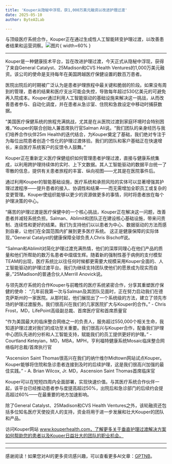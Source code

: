 ```yaml
---
title: 'Kouper从隐秘中浮现，获1,000万美元融资以改进护理过渡'
date: 2025-05-10
author: ByteAILab

---
```


与顶级医疗系统合作，Kouper正在通过生成性人工智能转变护理过渡，以改善患者结果和运营洞察。![图片](https://ai-techpark.com/wp-content/uploads/Kouper-Emerges.jpg){ width=60% }

---
Kouper是一种健康技术平台，旨在改进护理过渡，今天正式从隐秘中浮现，获得了来自General Catalyst、25Madison和CVS Health Ventures的1,000万美元融资。该公司的使命是支持每年在美国跨越医疗保健设置的数百万患者。

医院出院后的时期被广泛认为是患者护理旅程中最关键和脆弱的阶段。如果没有周到的管理，患者的结果和医疗支出可能会失控，导致每年超过530亿美元的可避免再入院成本。Kouper通过利用人工智能驱动的基础设施来解决这一挑战，从而改善患者参与、自动化调度，并在患者从急诊室、住院和急救设定中移动时捕获数据。

“美国医疗保健系统的旅程充满挑战，尤其是在从医院过渡到家庭环境时会特别困难，”Kouper的联合创始人兼首席执行官Salman Ali说。“我们团队的亲身经历与我们培养合作伙伴25m Health的迭代结合，为Kouper奠定了基础，我们绝对专注于为每位出院患者创造个性化的护理过渡体验。我们的团队和客户基础正在快速增长，来自医疗系统客户的反馈令人鼓舞。”

Kouper正在重新定义医疗保健组织如何管理患者护理过渡，直接与健康系统集成，以利用跨护理持续体的实时、上下文数据。其人工智能驱动的数据平台统一了零散的信息，提供有关患者旅程的丰富、纵向视图——尤其是在医院事件后。

通过利用Kouper的智能基础设施，医疗系统和承担风险的实体可以显著增强其护理过渡程序——提升患者的接入、协调性和结果——而无需增加全职员工或复杂的变更管理。Kouper使组织能够以更少的资源做更多的事情，同时将患者放在每个护理决策的中心。

“痛苦的护理过渡是医疗保健中的一个核心挑战，Kouper正在解决这一问题，改善患者并减轻系统负担。Salman、Ablimit和团队正在建设核心基础设施，带来问责制、连续性和更好的结果。我们为支持他们以以患者为中心、数据驱动的方法而感到自豪，让他们在全国范围内扩展到更多医疗系统。 这正是健康保障的实际体现，”General Catalyst的健康保障全球负责人Chris Bischoff说。

“Salman和Ablimit对简化护理过渡充满热情，他们的深厚同理心在他们产品的质量和他们所帮助的数万名患者中熠熠生辉。随着新的强制性基于病例的支付模型TEAM的出现，医疗系统比以往任何时候都更需要大规模采用Kouper全面的、人工智能驱动的护理过渡平台。我们为继续支持团队使他们的愿景成为现实而自豪，”25Madison的普通合伙人Merrill Anovick说。

与领先医疗系统的合作Kouper与前瞻性的医疗系统紧密合作，分享其重塑医疗保健的使命：
“几年前我第一次与Salman及其团队见面时，正在努力启动我们在德克萨斯州的一家医院。从那时起，他们展现出了一个系统级的方法，建立了领先市场的护理过渡服务。我们很高兴在我们的几家医院扩大与Kouper的合作。” - Chris Frost，MD，LifePoint高级副总裁、首席医疗官和首席质量官

“作为美国最大的临床整合网络之一的负责人，服务超过550,000个相关生命，我知道护理过渡对我们的成功至关重要。我们很高兴与Kouper合作，配备我们护理中心团队先进的分析和人工智能支持，赋能我们的员工提供更好的护理。” - Courtland Keteyian，MD，MBA，MPH，亨利福特健康系统Mosaic临床整合网络临时总裁/首席执行官

“Ascension Saint Thomas很高兴在我们的纳什维尔Midtown网站试点Kouper。Kouper能够将住院和急诊患者连接到及时的后续护理，这是我们很高兴加强的最佳实践。” - A. Brian Wilcox, Jr. MD，Ascension Saint Thomas首席临床官

Kouper可以在短短四周内全面部署，实现快速价值。与其医疗系统合作伙伴一起，该平台已经推动患者参与度提高超过50%，出院后和急诊部门的后续约会提高超过60%——在最重要的地方加速影响。

除了General Catalyst、25Madison和CVS Health Ventures之外，该轮融资还包括多位知名医疗天使投资人的支持，资金将用于进一步发展和壮大Kouper的团队和产品。

访问Kouper网站 www.kouperhealth.com，了解更多关于垂直护理过渡解决方案如何帮助您的患者以及Kouper日益壮大的团队的职业机会。

---
---
感谢阅读！如果您对AI的更多资讯感兴趣，可以查看更多AI文章：[GPTNB](https://gptnb.com)。